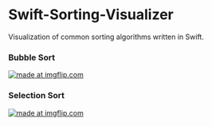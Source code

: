 # Swift-Sorting-Visualizer

Visualization of common sorting algorithms written in Swift.

### Bubble Sort

<a href="https://imgflip.com/gif/3j0chh"><img src="https://i.imgflip.com/3j0chh.gif" title="made at imgflip.com"/></a>


### Selection Sort

<a href="https://imgflip.com/gif/3j0kdq"><img src="https://i.imgflip.com/3j0kdq.gif" title="made at imgflip.com"/></a>

